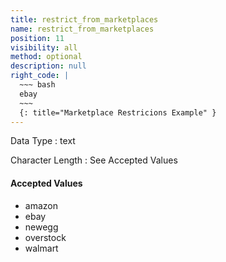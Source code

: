 ```yaml
---
title: restrict_from_marketplaces
name: restrict_from_marketplaces
position: 11
visibility: all
method: optional
description: null
right_code: |
  ~~~ bash
  ebay
  ~~~
  {: title="Marketplace Restricions Example" }
---
```


Data Type
: text

Character Length
: See Accepted Values

#### Accepted Values
- amazon
- ebay
- newegg
- overstock
- walmart